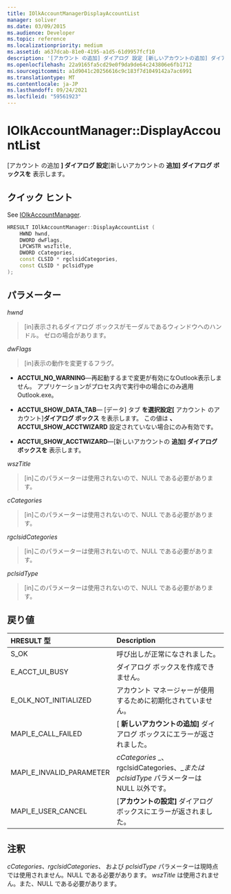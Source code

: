 ```yaml
---
title: IOlkAccountManagerDisplayAccountList
manager: soliver
ms.date: 03/09/2015
ms.audience: Developer
ms.topic: reference
ms.localizationpriority: medium
ms.assetid: a637dcab-81e0-4195-a1d5-61d9957fcf10
description: '[アカウント の追加] ダイアログ 設定 [新しいアカウントの追加] ダイアログ ボックスが表示されます。'
ms.openlocfilehash: 22a9165fa5cd29e0f9da9de64c243806e6fb1712
ms.sourcegitcommit: a1d9041c20256616c9c183f7d1049142a7ac6991
ms.translationtype: MT
ms.contentlocale: ja-JP
ms.lasthandoff: 09/24/2021
ms.locfileid: "59561923"
---
```

# <a name="iolkaccountmanagerdisplayaccountlist"></a>IOlkAccountManager::DisplayAccountList

[アカウント の追加 **] ダイアログ 設定**[新しいアカウントの **追加] ダイアログ ボックスを** 表示します。 
  
## <a name="quick-info"></a>クイック ヒント

See [IOlkAccountManager](iolkaccountmanager.md).
  
```cpp
HRESULT IOlkAccountManager::DisplayAccountList ( 
    HWND hwnd,
    DWORD dwFlags,
    LPCWSTR wszTitle,
    DWORD cCategories,
    const CLSID * rgclsidCategories,
    const CLSID * pclsidType
);

```

## <a name="parameters"></a>パラメーター

_hwnd_
  
> [in]表示されるダイアログ ボックスがモーダルであるウィンドウへのハンドル。 ゼロの場合があります。
    
_dwFlags_
  
> [in]表示の動作を変更するフラグ。 
    
   - **ACCTUI_NO_WARNING**—再起動するまで変更が有効になOutlook表示しません。 アプリケーションがプロセス内で実行中の場合にのみ適用Outlook.exe。
    
   - **ACCTUI_SHOW_DATA_TAB**— [データ] タブ **を選択設定[** アカウント のアカウント]**ダイアログ ボックス** を表示します。 この値は **、ACCTUI_SHOW_ACCTWIZARD** 設定されていない場合にのみ有効です。 
    
   - **ACCTUI_SHOW_ACCTWIZARD**—[新しいアカウントの **追加] ダイアログ ボックスを** 表示します。 
    
_wszTitle_
  
> [in]このパラメーターは使用されないので、NULL である必要があります。
    
_cCategories_
  
> [in]このパラメーターは使用されないので、NULL である必要があります。 
    
_rgclsidCategories_
  
> [in]このパラメーターは使用されないので、NULL である必要があります。
    
_pclsidType_
  
> [in]このパラメーターは使用されないので、NULL である必要があります。
    
## <a name="return-values"></a>戻り値

|**HRESULT 型**|**Description**|
|:-----|:-----|
|S_OK  <br/> |呼び出しが正常になされました。  <br/> |
|E_ACCT_UI_BUSY  <br/> |ダイアログ ボックスを作成できません。  <br/> |
|E_OLK_NOT_INITIALIZED  <br/> |アカウント マネージャーが使用するために初期化されていません。  <br/> |
|MAPI_E_CALL_FAILED  <br/> |[ **新しいアカウントの追加]** ダイアログ ボックスにエラーが返されました。  <br/> |
|MAPI_E_INVALID_PARAMETER  <br/> |_cCategories_ _、rgclsidCategories、__または pclsidType_ パラメーターは NULL 以外です。  <br/> |
|MAPI_E_USER_CANCEL  <br/> |[**アカウントの設定]** ダイアログ ボックスにエラーが返されました。  <br/> |
   
## <a name="remarks"></a>注釈

_cCategories、rgclsidCategories、_ および _pclsidType_ パラメーターは現時点では使用されません。NULL である必要があります。   _wszTitle_ は使用されません。また、NULL である必要があります。 
  

